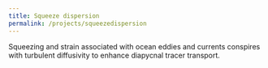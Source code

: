 ```yaml
---
title: Squeeze dispersion
permalink: /projects/squeezedispersion
---
```


Squeezing and strain associated with ocean eddies and currents conspires with
turbulent diffusivity to enhance diapycnal tracer transport.
